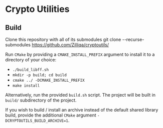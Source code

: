 # Crypto Utilities

## Build
Clone this repository with all of its submodules
git clone --recurse-submodules https://github.com/Zilliqa/cryptoutils/

Run `CMake` by providing a `CMAKE_INSTALL_PREFIX` argument to install it
to a directory of your choice:
  - `./build_libff.sh`
  - `mkdir -p build; cd build`
  - `cmake ../ -DCMAKE_INSTALL_PREFIX`
  - `make install`
  
Alternatively, run the provided `build.sh` script. The project will be built in `build/`
subdirectory of the project. 

If you wish to build / install an archive instead of
the default shared library build, provide the additional `CMake` argument 
`-DCRYPTOUTILS_BUILD_ARCHIVE=1`.
